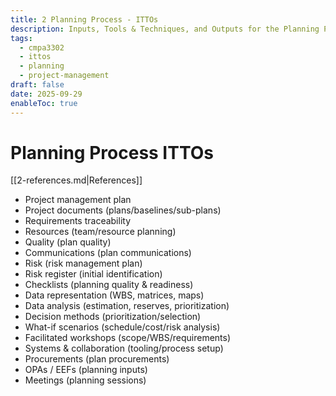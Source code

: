```yaml
---
title: 2 Planning Process - ITTOs
description: Inputs, Tools & Techniques, and Outputs for the Planning Process Group.
tags:
  - cmpa3302
  - ittos
  - planning
  - project-management
draft: false
date: 2025-09-29
enableToc: true
---
```


# Planning Process ITTOs
 [[2-references.md|References]]
- Project management plan
- Project documents (plans/baselines/sub-plans)
- Requirements traceability
- Resources (team/resource planning)
- Quality (plan quality)
- Communications (plan communications)
- Risk (risk management plan)
- Risk register (initial identification)
- Checklists (planning quality & readiness)
- Data representation (WBS, matrices, maps)
- Data analysis (estimation, reserves, prioritization)
- Decision methods (prioritization/selection)
- What-if scenarios (schedule/cost/risk analysis)
- Facilitated workshops (scope/WBS/requirements)
- Systems & collaboration (tooling/process setup)
- Procurements (plan procurements)
- OPAs / EEFs (planning inputs)
- Meetings (planning sessions)
